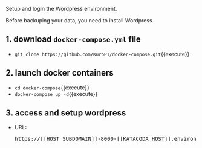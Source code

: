 Setup and login the Wordpress environment.

Before backuping your data, you need to install Wordpress. 

## 1. download `docker-compose.yml` file
- `git clone https://github.com/KuroP1/docker-compose.git`{{execute}}

## 2. launch docker containers
- `cd docker-compose`{{execute}}
- `docker-compose up -d`{{execute}}

## 3. access and setup wordpress
- URL: <pre>https://[[HOST_SUBDOMAIN]]-8000-[[KATACODA_HOST]].environments.katacoda.com/</pre>
